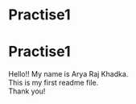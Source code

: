# Practise1

# Practise1

Hello!! My name is Arya Raj Khadka.
<br>
This is my first readme file.
<br>
Thank you!

